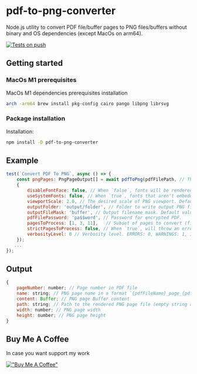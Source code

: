 # pdf-to-png-converter

Node.js utility to convert PDF file/buffer pages to PNG files/buffers without binary and OS dependencies (except MacOs on arm64).

[![Tests on push](https://github.com/dichovsky/pdf-to-png-converter/actions/workflows/test.yml/badge.svg?branch=main)](https://github.com/dichovsky/pdf-to-png-converter/actions/workflows/test.yml)

## Getting started

### MacOs M1 prerequisites

MacOs M1 dependencies prerequisites installation

```bash
arch -arm64 brew install pkg-config cairo pango libpng librsvg
```

### Package installation

Installation:

```sh
npm install -D pdf-to-png-converter
```

## Example

```javascript
test(`Convert PDF To PNG`, async () => {
    const pngPages: PngPageOutput[] = await pdfToPng(pdfFilePath, // The function accepts PDF file path or a Buffer
    {
        disableFontFace: false, // When `false`, fonts will be rendered using a built-in font renderer that constructs the glyphs with primitive path commands. Default value is true.
        useSystemFonts: false, // When `true`, fonts that aren't embedded in the PDF document will fallback to a system font. Default value is false.
        viewportScale: 2.0, // The desired scale of PNG viewport. Default value is 1.0.
        outputFolder: 'output/folder', // Folder to write output PNG files. If not specified, PNG output will be available only as a Buffer content, without saving to a file.
        outputFileMask: 'buffer', // Output filename mask. Default value is 'buffer'.
        pdfFilePassword: 'pa$$word', // Password for encrypted PDF.
        pagesToProcess: [1, 3, 11],   // Subset of pages to convert (first page = 1), other pages will be skipped if specified.
        strictPagesToProcess: false, // When `true`, will throw an error if specified page number in pagesToProcess is invalid, otherwise will skip invalid page. Default value is false.
        verbosityLevel: 0 // Verbosity level. ERRORS: 0, WARNINGS: 1, INFOS: 5. Default value is 0.
    });
   ...
});
```

## Output

```javascript
{
    pageNumber: number; // Page number in PDF file
    name: string; // PNG page name in a format `{pdfFileName}_page_{pdfPageNumber}.png`
    content: Buffer; // PNG page Buffer content
    path: string; // Path to the rendered PNG page file (empty string and if outputFilesFolder is not provided)
    width: number; // PNG page width
    height: number; // PNG page height
}
```

## Buy Me A Coffee

In case you want support my work

[!["Buy Me A Coffee"](https://www.buymeacoffee.com/assets/img/custom_images/orange_img.png)](https://buymeacoffee.com/dichovsky)
